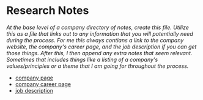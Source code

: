 # Research Notes
*At the base level of a company directory of notes, create this file. Utilize this as a file that links out to any information that
you will potentially need during the process. For me this always contians a link to the company website, the company's career page,
and the job description if you can get those things. After this, I then append any extra notes that seem relevant. Sometimes that 
includes things like a listing of a company's values/principles or a theme that I am going for throughout the process.*

- [company page]()
- [company career page]()
- [job description]()